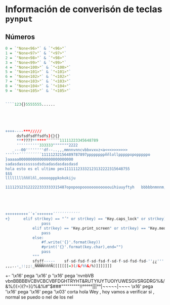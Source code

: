 # Información de converisón de teclas `pynput`
## Números
````r
0 = `"None<96>"` & `"<96>"`
1 = `"None<97>"` & `"<97>"`
2 = `"None<98>"` & `"<98>"`
3 = `"None<99>"` & `"<99>"`
4 = `"None<100>"` & `"<100>"`
5 = `"None<101>"` & `"<101>"`
6 = `"None<102>"` & `"<102>"`
7 = `"None<103>"` & `"<103>"`
8 = `"None<104>"` & `"<104>"`
9 = `"None<105>"` & `"<105>"`


````123{}5555555......





++++----***/////
     dsfsdfsdffsdfs}{}{}
     ***????******¨¨¨¨¨¨11111223345648789
     ''''''''''333333"""""""2222
   _---00''''''''df--..,,,mmnnvnncvbbxvxvz<a<<<>>>>>>>
''''''´´´´´´´´´´11111232156489787897ppppppppññlollpppppopopppppo
}aaaaa000000000000000000000000
sadasdasssssssdsdsadasdasdasdasd
hola esto es el ultimo pex11111123332123132222315648755
$$$
llllllllñññlñl,ooooopppkokokiju

111123123122222333333315487opopoopoooooooooooouihiuuyftyh   bbbbbnmnnm,,m.,mknjjhhgmn,mn,nbnbj





++++++++++´´+´+++++++´´´´´´´´´´´´
+}      elif str(key) == "´" or str(key) == "Key.caps_lock" or str(key) == "´" or str(key) == "Key.shift_r" or str(key) == "Key.shift" or str(key) == "Key.ctrl_l" or str(key) == "Key.ctrl_r" or str(key) == "Key.cmd" or str(key) == "Key.alt_r" or str(key) == "Key.alt_l" or str(key) == "Key.left" or str(key) == "Key.up" or str(key) == "Key.right" or str(key) == "Key.down":
                pass 
            elif str(key) == "Key.print_screen" or str(key) == "Key.media_volume_up" or str(key) == "Key.media_volume_mute" or str(key) == "None" or str(key) == "Key.media_next" or str(key) == "Key.num_lock" or str(key) == "Key.media_volume_mute" or str(key) == "Key.media_previous" or str(key) == "Key.media_play_pause" :
                pass
            else:
                #f.write('{}'.format(key))
                #print('{}'.format(key.char),end="")
                pass
            """
            sfsff-----    sf-sd-fsd-f-sd-fsd-f-sd-f-sd-fsd-fsd-''¿¿''''''''
,,,..-_::;;:_ÑÑÑÑñññÑ[[[[[[[=)(/&/%%&/%)]]]]]]]
````
+-
'\x16' pega 
'\x16' p
'\x16' pega 
'nvnbVB vbnBBBBBVCBVCBCVBFDGHTRYHT&RUTYIUYTUOIYUWESGVSRGDRG%&/&%/)(=)(?=)(/%&%$%"$#"$###"""""""""!!°°°°°|||°°|¬¬¬¬¬|¬¬¬¬                            \x16' pega 
'\x16' pega 
'\x16' pega 
'\x03' corta 
hola Wey ,  hoy vamos a verificar si , normal se puedo o nel de los nel 